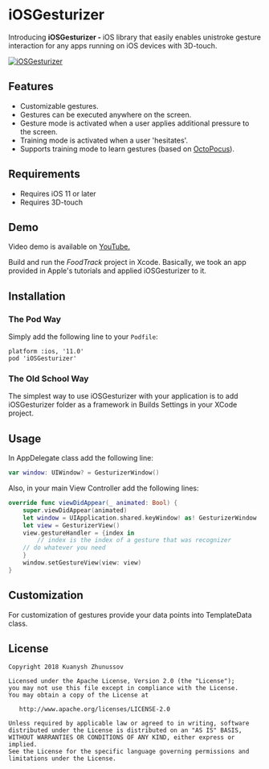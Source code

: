 # iOSGesturizer
Introducing <b>iOSGesturizer - </b> iOS library that easily enables unistroke gesture interaction for any apps running on iOS devices with 3D-touch.

<a href="http://cs.ecs.baylor.edu/~zhunussov/gesturizer.gif"><img src="http://cs.ecs.baylor.edu/~zhunussov/gesturizer_small_emulator.gif" alt="iOSGesturizer" border="0" /></a>

## Features

- Customizable gestures.
- Gestures can be executed anywhere on the screen.
- Gesture mode is activated when a user applies additional pressure to the screen.
- Training mode is activated when a user 'hesitates'.
- Supports training mode to learn gestures (based on <a href="http://www.olivierbau.com/octopocus.php">OctoPocus</a>).

## Requirements

- Requires iOS 11 or later
- Requires 3D-touch

## Demo

Video demo is available on <a href="https://www.youtube.com/watch?v=RUoJeZfL5bw">YouTube.</a>

Build and run the <i>FoodTrack</i> project in Xcode. Basically, we took an app provided in Apple's tutorials and applied iOSGesturizer to it.

## Installation

### The Pod Way

Simply add the following line to your <code>Podfile</code>:

	platform :ios, '11.0'
	pod 'iOSGesturizer'
	
### The Old School Way

The simplest way to use iOSGesturizer with your application is to add iOSGesturizer folder as a framework in Builds Settings in your XCode project.

## Usage

In AppDelegate class add the following line:
```swift
var window: UIWindow? = GesturizerWindow()
```

Also, in your main View Controller add the following lines:

```swift
override func viewDidAppear(_ animated: Bool) {
    super.viewDidAppear(animated)
    let window = UIApplication.shared.keyWindow! as! GesturizerWindow
    let view = GesturizerView()
    view.gestureHandler = {index in
        // index is the index of a gesture that was recognizer
	// do whatever you need
    }
    window.setGestureView(view: view)
}
```

## Customization

For customization of gestures provide your data points into TemplateData class.


	
## License

```
Copyright 2018 Kuanysh Zhunussov

Licensed under the Apache License, Version 2.0 (the "License");
you may not use this file except in compliance with the License.
You may obtain a copy of the License at

   http://www.apache.org/licenses/LICENSE-2.0

Unless required by applicable law or agreed to in writing, software
distributed under the License is distributed on an "AS IS" BASIS,
WITHOUT WARRANTIES OR CONDITIONS OF ANY KIND, either express or implied.
See the License for the specific language governing permissions and
limitations under the License.
```
